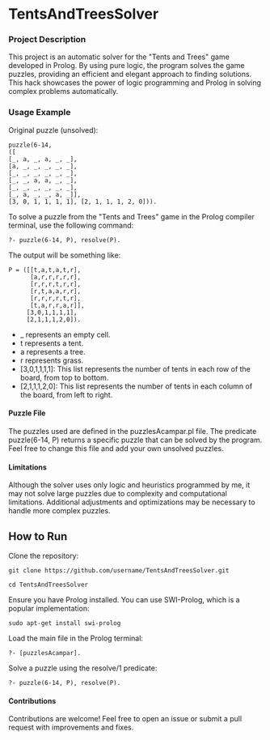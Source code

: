 # TentsAndTreesSolver

### Project Description
This project is an automatic solver for the "Tents and Trees" game developed in Prolog. By using pure logic, the program solves the game puzzles, providing an efficient and elegant approach to finding solutions. This hack showcases the power of logic programming and Prolog in solving complex problems automatically.

### Usage Example

Original puzzle (unsolved):
```
puzzle(6-14, 
([
[_, a, _, a, _, _],
[a, _, _, _, _, _],
[_, _, _, _, _, _],
[_, _, a, a, _, _],
[_, _, _, _, _, _],
[_, a, _, _, a, _]],
[3, 0, 1, 1, 1, 1], [2, 1, 1, 1, 2, 0])).
```

To solve a puzzle from the "Tents and Trees" game in the Prolog compiler terminal, use the following command:
```
?- puzzle(6-14, P), resolve(P).
```

The output will be something like:
```
P = ([[t,a,t,a,t,r],
      [a,r,r,r,r,r],
      [r,r,r,t,r,r],
      [r,t,a,a,r,r],
      [r,r,r,r,t,r],
      [t,a,r,r,a,r]],
     [3,0,1,1,1,1],
     [2,1,1,1,2,0]).
```

- _ represents an empty cell. </br>
- t represents a tent. </br>
- a represents a tree. </br>
- r represents grass. </br>
- [3,0,1,1,1,1]: This list represents the number of tents in each row of the board, from top to bottom. </br>
- [2,1,1,1,2,0]: This list represents the number of tents in each column of the board, from left to right. </br>

#### Puzzle File
The puzzles used are defined in the puzzlesAcampar.pl file. The predicate puzzle(6-14, P) returns a specific puzzle that can be solved by the program. </br>
Feel free to change this file and add your own unsolved puzzles.

#### Limitations
Although the solver uses only logic and heuristics programmed by me, it may not solve large puzzles due to complexity and computational limitations. Additional adjustments and optimizations may be necessary to handle more complex puzzles.

## How to Run
Clone the repository:
```
git clone https://github.com/username/TentsAndTreesSolver.git
```
```
cd TentsAndTreesSolver
```
Ensure you have Prolog installed. You can use SWI-Prolog, which is a popular implementation:
```
sudo apt-get install swi-prolog
```
Load the main file in the Prolog terminal:
```
?- [puzzlesAcampar].
```
Solve a puzzle using the resolve/1 predicate:
```
?- puzzle(6-14, P), resolve(P).
```

#### Contributions
Contributions are welcome! Feel free to open an issue or submit a pull request with improvements and fixes.

